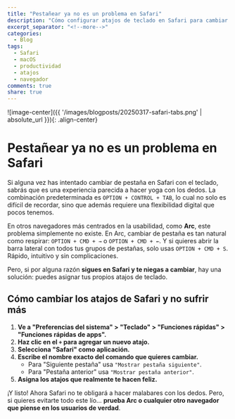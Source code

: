 ```yaml
---
title: "Pestañear ya no es un problema en Safari"
description: "Cómo configurar atajos de teclado en Safari para cambiar entre pestañas fácilmente"
excerpt_separator: "<!--more-->"
categories:
  - Blog
tags:
  - Safari
  - macOS
  - productividad
  - atajos
  - navegador
comments: true
share: true
---
```


![image-center]({{ '/images/blogposts/20250317-safari-tabs.png' | absolute_url }}){: .align-center}



# Pestañear ya no es un problema en Safari  

Si alguna vez has intentado cambiar de pestaña en Safari con el teclado, sabrás que es una experiencia parecida a hacer yoga con los dedos. La combinación predeterminada es `OPTION + CONTROL + TAB`, lo cual no solo es difícil de recordar, sino que además requiere una flexibilidad digital que pocos tenemos.  

En otros navegadores más centrados en la usabilidad, como **Arc**, este problema simplemente no existe. En Arc, cambiar de pestaña es tan natural como respirar: `OPTION + CMD + →` o `OPTION + CMD + ←`. Y si quieres abrir la barra lateral con todos tus grupos de pestañas, solo usas `OPTION + CMD + S`. Rápido, intuitivo y sin complicaciones.  

Pero, si por alguna razón **sigues en Safari y te niegas a cambiar**, hay una solución: puedes asignar tus propios atajos de teclado.  

## Cómo cambiar los atajos de Safari y no sufrir más  

1. **Ve a "Preferencias del sistema" > "Teclado" > "Funciones rápidas" > "Funciones rápidas de apps".**  
2. **Haz clic en el `+` para agregar un nuevo atajo.**  
3. **Selecciona "Safari" como aplicación.**  
4. **Escribe el nombre exacto del comando que quieres cambiar.**   
   - Para "Siguiente pestaña" usa `"Mostrar pestaña siguiente"`.  
   - Para "Pestaña anterior" usa `"Mostrar pestaña anterior"`.  
5. **Asigna los atajos que realmente te hacen feliz.**  

¡Y listo! Ahora Safari no te obligará a hacer malabares con los dedos. Pero, si quieres evitarte todo este lío... **prueba Arc o cualquier otro navegador que piense en los usuarios de verdad**.  
